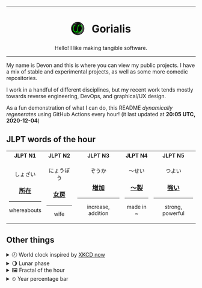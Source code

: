 ***

<h1 align="center">
<sub>
    <img src="readme/resources/avatar.png" height="36">
</sub>
&nbsp;
Gorialis
</h1>
<p align="center">
Hello! I like making tangible software.
</p>

***

My name is Devon and this is where you can view my public projects. I have a mix of stable and experimental projects, as well as some more comedic repositories.

I work in a handful of different disciplines, but my recent work tends mostly towards reverse engineering, DevOps, and graphical/UX design.

As a fun demonstration of what I can do, this README *dynamically regenerates* using GitHub Actions every hour! (it last updated at **20:05 UTC, 2020-12-04**)

<h2>JLPT words of the hour</h2>
<table>
    <tr>
        <th>JLPT N1</th>
        <th>JLPT N2</th>
        <th>JLPT N3</th>
        <th>JLPT N4</th>
        <th>JLPT N5</th>
    </tr>
    <tr>
        <td>
            <p align="center">しょざい</p>
            <h3 align="center"><b><a href="https://jisho.org/search/%E6%89%80%E5%9C%A8">所在</a></b></h3>
            <hr>
            <p align="center">whereabouts</p>
        </td>
        <td>
            <p align="center">にょうぼう</p>
            <h3 align="center"><b><a href="https://jisho.org/search/%E5%A5%B3%E6%88%BF">女房</a></b></h3>
            <hr>
            <p align="center">wife</p>
        </td>
        <td>
            <p align="center">ぞうか</p>
            <h3 align="center"><b><a href="https://jisho.org/search/%E5%A2%97%E5%8A%A0">増加</a></b></h3>
            <hr>
            <p align="center">increase,<wbr> addition</p>
        </td>
        <td>
            <p align="center">～せい</p>
            <h3 align="center"><b><a href="https://jisho.org/search/%EF%BD%9E%E8%A3%BD">～製</a></b></h3>
            <hr>
            <p align="center">made in ~</p>
        </td>
        <td>
            <p align="center">つよい</p>
            <h3 align="center"><b><a href="https://jisho.org/search/%E5%BC%B7%E3%81%84">強い</a></b></h3>
            <hr>
            <p align="center">strong,<wbr> powerful</p>
        </td>
    </tr>
</table>

<h2>Other things</h2>
<details>
<summary>🕗  World clock inspired by <a href="https://xkcd.com/now">XKCD now</a></summary>

> <img src="generated/now.png" width="512">

</details>
<details>
<summary>🌖 Lunar phase</summary>

The moon is approximately 68.72% through its phase (Waning Gibbous).

</details>
<details>
<summary>&#x1f5bc; Fractal of the hour</summary>

> <img src="generated/fractal.png" width="512">

</details>
<details>
<summary>&#x23f2; Year percentage bar</summary>
<pre><code>2020 [██████████████████▁▁] 92.58%</code></pre>
</details>
